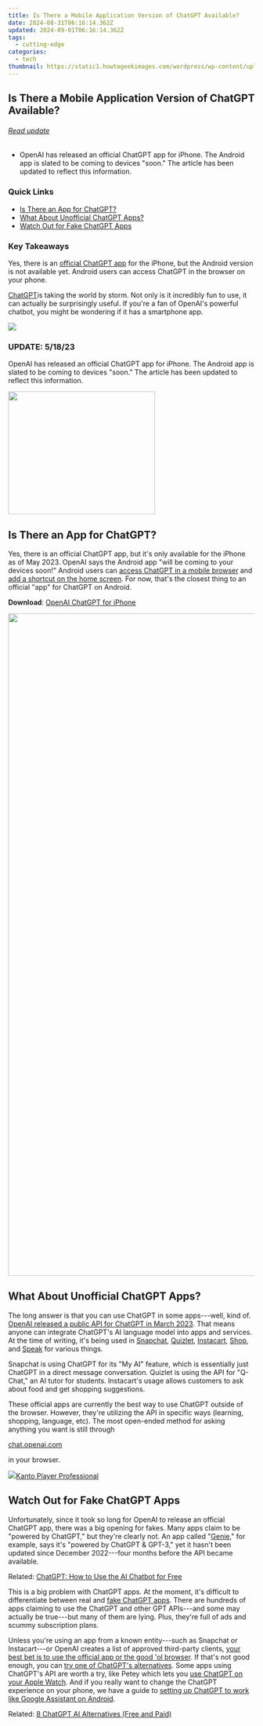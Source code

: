 ```yaml
---
title: Is There a Mobile Application Version of ChatGPT Available?
date: 2024-08-31T06:16:14.362Z
updated: 2024-09-01T06:16:14.362Z
tags:
  - cutting-edge
categories:
  - tech
thumbnail: https://static1.howtogeekimages.com/wordpress/wp-content/uploads/2023/03/ChatGPT-app.jpg
---
```


## Is There a Mobile Application Version of ChatGPT Available?

###### [Read update](https://twitter-videos.techidaily.com/new-2024-approved-digital-dialogue-diaries-the-full-year-tweets-summary/) 

* OpenAI has released an official ChatGPT app for iPhone. The Android app is slated to be coming to devices "soon." The article has been updated to reflect this information.

### Quick Links

* [Is There an App for ChatGPT?](https://unlock-android.techidaily.com/unlock-your-infinix-note-30-pro-phone-with-ease-the-3-best-lock-screen-removal-tools-by-drfone-android/)
* [What About Unofficial ChatGPT Apps?](https://change-location.techidaily.com/in-2024-here-are-some-pro-tips-for-pokemon-go-pvp-battles-on-vivo-x100-pro-drfone-by-drfone-virtual-android/)
* [Watch Out for Fake ChatGPT Apps](https://some-techniques.techidaily.com/new-how-to-communicate-with-youtube-subscribers/)

### Key Takeaways

 Yes, there is an [official ChatGPT app](https://apps.apple.com/us/app/openai-chatgpt/id6448311069) for the iPhone, but the Android version is not available yet. Android users can access ChatGPT in the browser on your phone.

[ChatGPT](https://smart-video-editing.techidaily.com/new-how-to-find-free-sites-for-sound-effect-and-add-them-in-final-cut-pro-for-2024/)is taking the world by storm. Not only is it incredibly fun to use, it can actually be surprisingly useful. If you're a fan of OpenAI's powerful chatbot, you might be wondering if it has a smartphone app.

<!-- affiliate ads begin -->
<a href="https://store.advancedwebranking.com/order/checkout.php?PRODS=4715051&QTY=1&AFFILIATE=108875&CART=1"><img src="https://secure.avangate.com/images/merchant/14edc6ebfdae2e23bbed83d67f50e983/products/33_awr%20logo.png" border="0"></a>
<!-- affiliate ads end -->
###  UPDATE: 5/18/23

 OpenAI has released an official ChatGPT app for iPhone. The Android app is slated to be coming to devices "soon." The article has been updated to reflect this information.

<!-- affiliate ads begin -->
<a href="https://imp.i357552.net/c/5597632/863039/11832" target="_top" id="863039"><img src="//a.impactradius-go.com/display-ad/11832-863039" border="0" alt="" width="300" height="250"/></a>
<!-- affiliate ads end -->
##  Is There an App for ChatGPT?

 Yes, there is an official ChatGPT app, but it's only available for the iPhone as of May 2023\. OpenAI says the Android app "will be coming to your devices soon!" Android users can [access ChatGPT in a mobile browser](https://change-location.techidaily.com/in-2024-a-working-guide-for-pachirisu-pokemon-go-map-on-samsung-galaxy-a15-4g-drfone-by-drfone-virtual-android/) and [add a shortcut on the home screen](https://facebook-video-content.techidaily.com/new-2024-approved-methods-for-a-no-ads-experience-on-social-platforms/). For now, that's the closest thing to an official "app" for ChatGPT on Android.

**Download**: [OpenAI ChatGPT for iPhone](https://apps.apple.com/us/app/openai-chatgpt/id6448311069) 

<!-- affiliate ads begin -->
<a href="https://twopages.pxf.io/c/5597632/1873305/18544" target="_top" id="1873305"><img src="//a.impactradius-go.com/display-ad/18544-1873305" border="0" alt="" width="1080" height="1350"/></a><img height="0" width="0" src="https://imp.pxf.io/i/5597632/1873305/18544" style="position:absolute;visibility:hidden;" border="0" />
<!-- affiliate ads end -->
##  What About Unofficial ChatGPT Apps?

 The long answer is that you can use ChatGPT in some apps---well, kind of. [OpenAI released a public API for ChatGPT in March 2023](https://program-issues.techidaily.com/roblox-launch-woes-master-these-fixes-for-a-smooth-gaming-experience/). That means anyone can integrate ChatGPT's AI language model into apps and services. At the time of writing, it's being used in [Snapchat](https://snap.com/en-US), [Quizlet](https://quizlet.com/labs/qchat), [Instacart](https://instacart.oloiyb.net/c/156932/415056/7412?subId1=htg&subId2=876573&sharedid=&u=https%3A%2F%2Fwww.instacart.com%2F&subid3=xid:fr1678824453aaa), [Shop](https://shop.app/), and [Speak](https://www.speak.com/) for various things.

 Snapchat is using ChatGPT for its "My AI" feature, which is essentially just ChatGPT in a direct message conversation. Quizlet is using the API for "Q-Chat," an AI tutor for students. Instacart's usage allows customers to ask about food and get shopping suggestions.

 These official apps are currently the best way to use ChatGPT outside of the browser. However, they're utilizing the API in specific ways (learning, shopping, language, etc). The most open-ended method for asking anything you want is still through [](https://chat.openai.com/)

[chat.openai.com](https://chat.openai.com/)

[](https://chat.openai.com/) in your browser.

<!-- affiliate ads begin -->
<a href="https://secure.2checkout.com/order/checkout.php?PRODS=4742929&QTY=1&AFFILIATE=108875&CART=1"><img src="https://secure.avangate.com/images/merchant/e09fdffe648a30658a9657bbed7b2388/products/boxshot(2).png" border="0">Kanto Player Professional</a>
<!-- affiliate ads end -->
##  Watch Out for Fake ChatGPT Apps

 Unfortunately, since it took so long for OpenAI to release an official ChatGPT app, there was a big opening for fakes. Many apps claim to be "powered by ChatGPT," but they're clearly not. An app called "[Genie](https://www.anrdoezrs.net/links/3607085/type/dlg/sid/UUhtgUeUpU202397/https://play.google.com/store/apps/details?id=co.appnation.geniechat)," for example, says it's "powered by ChatGPT & GPT-3," yet it hasn't been updated since December 2022---four months before the API became available.

Related: [ChatGPT: How to Use the AI Chatbot for Free](https://extra-resources.techidaily.com/new-capture-clarity-editing-insights-for-professional-results/) 

 This is a big problem with ChatGPT apps. At the moment, it's difficult to differentiate between real and [fake ChatGPT apps](https://sim-unlock.techidaily.com/network-locked-sim-card-inserted-on-your-oneplus-phone-unlock-it-now-by-drfone-android/). There are hundreds of apps claiming to use the ChatGPT and other GPT APIs---and some may actually be true---but many of them are lying. Plus, they're full of ads and scummy subscription plans.

 Unless you're using an app from a known entity---such as Snapchat or Instacart---or OpenAI creates a list of approved third-party clients, [your best bet is to use the official app or the good 'ol browser](https://eaxpv-info.techidaily.com/new-in-2024-crafting-effective-youtube-thumbnails-and-banners/). If that's not good enough, you can [try one of ChatGPT's alternatives](https://screen-mirroring-recording.techidaily.com/in-2024-3-must-know-methods-to-record-on-your-ipad/). Some apps using ChatGPT's API are worth a try, like Petey which lets you [use ChatGPT on your Apple Watch](https://fox-cloud.techidaily.com/new-step-by-step-process-for-gradual-audio-fading-in-premiere/). And if you really want to change the ChatGPT experience on your phone, we have a guide to [setting up ChatGPT to work like Google Assistant on Android](https://youtube-docs.techidaily.com/024-approved-elevate-views-a-guide-to-best-youtube-hash-tags/).

Related: [8 ChatGPT AI Alternatives (Free and Paid)](https://screen-mirroring-recording.techidaily.com/in-2024-3-must-know-methods-to-record-on-your-ipad/)

<ins class="adsbygoogle"
     style="display:block"
     data-ad-format="autorelaxed"
     data-ad-client="ca-pub-7571918770474297"
     data-ad-slot="1223367746"></ins>



<ins class="adsbygoogle"
     style="display:block"
     data-ad-client="ca-pub-7571918770474297"
     data-ad-slot="8358498916"
     data-ad-format="auto"
     data-full-width-responsive="true"></ins>


